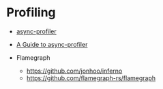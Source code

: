 # Profiling

- [async-profiler](https://github.com/async-profiler/async-profiler/wiki)

- [A Guide to async-profiler](https://www.baeldung.com/java-async-profiler)


- Flamegraph
    - https://github.com/jonhoo/inferno
    - https://github.com/flamegraph-rs/flamegraph